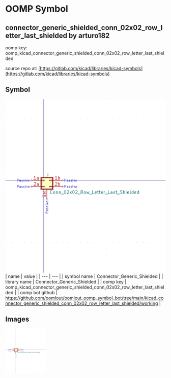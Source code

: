 # OOMP Symbol  
## connector_generic_shielded_conn_02x02_row_letter_last_shielded  by arturo182  
  
oomp key: oomp_kicad_connector_generic_shielded_conn_02x02_row_letter_last_shielded  
  
source repo at: [https://gitlab.com/kicad/libraries/kicad-symbols](https://gitlab.com/kicad/libraries/kicad-symbols)  
## Symbol  
  
[![working.png](working_600.png)](working.png)  
| name | value | 
| --- | --- | 
| symbol name | Connector_Generic_Shielded | 
| library name | Connector_Generic_Shielded | 
| oomp key | oomp_kicad_connector_generic_shielded_conn_02x02_row_letter_last_shielded | 
| oomp bot github | https://github.com/oomlout/oomlout_oomp_symbol_bot/tree/main/kicad_connector_generic_shielded_conn_02x02_row_letter_last_shielded/working | 
## Images  
  
[![working.png](working_140.png)](working.png)  

